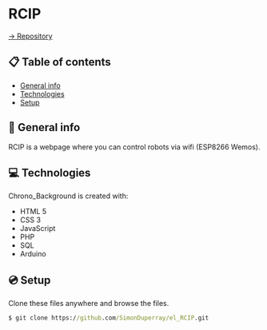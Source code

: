 # RCIP

[-> Repository](https://github.com/SimonDuperray/el_RCIP)

## :clipboard: Table of contents
* [General info](#general-info)
* [Technologies](#technologies)
* [Setup](#setup)

## :page_facing_up: General info
RCIP is a webpage where you can control robots via wifi (ESP8266 Wemos).
	
## :computer: Technologies
Chrono_Background is created with:
* HTML 5
* CSS 3
* JavaScript
* PHP
* SQL
* Arduino
	
## :cd: Setup
Clone these files anywhere and browse the files.
```bat
$ git clone https://github.com/SimonDuperray/el_RCIP.git
```

